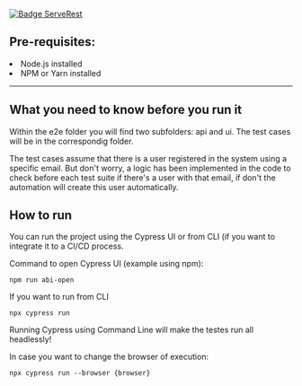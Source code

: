 [![Badge ServeRest](https://img.shields.io/badge/API-ServeRest-green)](https://github.com/ServeRest/ServeRest/)

<h2>Pre-requisites:</h2>
<li>Node.js installed</li>
<li>NPM or Yarn installed</li>
<hr>
<h2>What you need to know before you run it</h2> 
Within the e2e folder you will find two subfolders: api and ui. The test cases will be in the correspondig folder.

The test cases assume that there is a user registered in the system using a specific email. But don't worry, a logic has been implemented in the code to check before each test suite if there's a user with that email, if don't the automation will create this user automatically.
<h2>How to run</h2>
You can run the project using the Cypress UI or from CLI (if you want to integrate it to a CI/CD process.

Command to open Cypress UI (example using npm):
  
    
    npm run abi-open
    
    
 
    
    
If you want to run from CLI
  
    
    npx cypress run
    
    
 Running Cypress using Command Line will make the testes run all headlessly!

 In case you want to change the browser of execution:
  
    
    npx cypress run --browser {browser}
    
    
